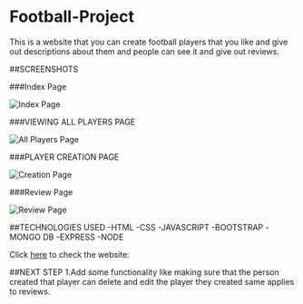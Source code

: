 # **Football-Project**

This is a website that you can create football players that you like and give out descriptions about them and people can see it and give out reviews.

##SCREENSHOTS

###Index Page

![Index Page](https://imgur.com/a/pA41XhG)


###VIEWING ALL PLAYERS PAGE

![All Players Page](https://imgur.com/E2IHKa8)


###PLAYER CREATION PAGE

![Creation Page](https://imgur.com/FxkYntq)

###Review Page

![Review Page](https://imgur.com/GFytQqd)

##TECHNOLOGIES USED
-HTML
-CSS 
-JAVASCRIPT
-BOOTSTRAP
-MONGO DB
-EXPRESS
-NODE

Click [here](https://football-project.up.railway.app/) to check the website:

##NEXT STEP
1.Add some functionality like making sure that the person created that player can delete and edit the player they created same applies to reviews.
